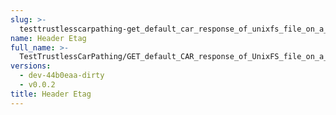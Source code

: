 ```yaml
---
slug: >-
  testtrustlesscarpathing-get_default_car_response_of_unixfs_file_on_a_path_with_dag-cbor_as_root_cid_(format-car)-header_etag
name: Header Etag
full_name: >-
  TestTrustlessCarPathing/GET_default_CAR_response_of_UnixFS_file_on_a_path_with_DAG-CBOR_as_root_CID_(format=car)/Header_Etag
versions:
  - dev-44b0eaa-dirty
  - v0.0.2
title: Header Etag
---
```


